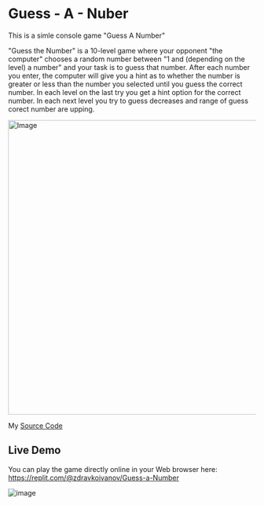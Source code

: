 # Guess - A - Nuber
This is a simle console game "Guess A  Number"


"Guess the Number" is a 10-level game where your opponent "the computer" chooses a random number between "1 and (depending on the level) a number" and your task is to guess that number. After each number you enter, the computer will give you a hint as to whether the number is greater or less than the number you selected until you guess the correct number. In each level on the last try you get a hint option for the correct number. In each next level you try to guess decreases and range of guess corect number are upping.

<img alt="Image" width="600px" src="https://www.teachwithict.com/uploads/5/5/8/2/5582303/published/guess-the-number.png?1611311296" />

My [Source Code](guess_a_number.py)

## Live Demo

You can play the game directly online in your Web browser here: https://replit.com/@zdravkoivanov/Guess-a-Number

![image](https://github.com/izdravko397/GuessANuberByZdravko/assets/133270937/8bffec15-14f9-4823-8eb5-7cd8d45220fc)
